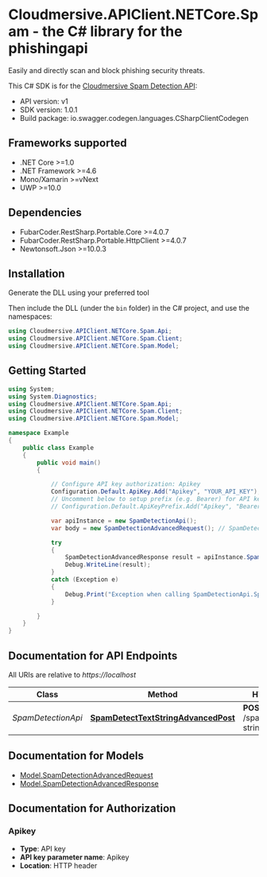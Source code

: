 # Cloudmersive.APIClient.NETCore.Spam - the C# library for the phishingapi

Easily and directly scan and block phishing security threats.

This C# SDK is for the [Cloudmersive Spam Detection API](https://www.cloudmersive.com/spam-api):

- API version: v1
- SDK version: 1.0.1
- Build package: io.swagger.codegen.languages.CSharpClientCodegen

<a name="frameworks-supported"></a>
## Frameworks supported
- .NET Core >=1.0
- .NET Framework >=4.6
- Mono/Xamarin >=vNext
- UWP >=10.0

<a name="dependencies"></a>
## Dependencies
- FubarCoder.RestSharp.Portable.Core >=4.0.7
- FubarCoder.RestSharp.Portable.HttpClient >=4.0.7
- Newtonsoft.Json >=10.0.3

<a name="installation"></a>
## Installation
Generate the DLL using your preferred tool

Then include the DLL (under the `bin` folder) in the C# project, and use the namespaces:
```csharp
using Cloudmersive.APIClient.NETCore.Spam.Api;
using Cloudmersive.APIClient.NETCore.Spam.Client;
using Cloudmersive.APIClient.NETCore.Spam.Model;
```
<a name="getting-started"></a>
## Getting Started

```csharp
using System;
using System.Diagnostics;
using Cloudmersive.APIClient.NETCore.Spam.Api;
using Cloudmersive.APIClient.NETCore.Spam.Client;
using Cloudmersive.APIClient.NETCore.Spam.Model;

namespace Example
{
    public class Example
    {
        public void main()
        {

            // Configure API key authorization: Apikey
            Configuration.Default.ApiKey.Add("Apikey", "YOUR_API_KEY");
            // Uncomment below to setup prefix (e.g. Bearer) for API key, if needed
            // Configuration.Default.ApiKeyPrefix.Add("Apikey", "Bearer");

            var apiInstance = new SpamDetectionApi();
            var body = new SpamDetectionAdvancedRequest(); // SpamDetectionAdvancedRequest |  (optional) 

            try
            {
                SpamDetectionAdvancedResponse result = apiInstance.SpamDetectTextStringAdvancedPost(body);
                Debug.WriteLine(result);
            }
            catch (Exception e)
            {
                Debug.Print("Exception when calling SpamDetectionApi.SpamDetectTextStringAdvancedPost: " + e.Message );
            }

        }
    }
}
```

<a name="documentation-for-api-endpoints"></a>
## Documentation for API Endpoints

All URIs are relative to *https://localhost*

Class | Method | HTTP request | Description
------------ | ------------- | ------------- | -------------
*SpamDetectionApi* | [**SpamDetectTextStringAdvancedPost**](docs/SpamDetectionApi.md#spamdetecttextstringadvancedpost) | **POST** /spam/detect/text-string/advanced | 


<a name="documentation-for-models"></a>
## Documentation for Models

 - [Model.SpamDetectionAdvancedRequest](docs/SpamDetectionAdvancedRequest.md)
 - [Model.SpamDetectionAdvancedResponse](docs/SpamDetectionAdvancedResponse.md)


<a name="documentation-for-authorization"></a>
## Documentation for Authorization

<a name="Apikey"></a>
### Apikey

- **Type**: API key
- **API key parameter name**: Apikey
- **Location**: HTTP header

